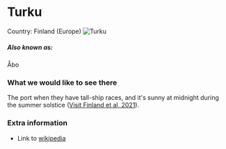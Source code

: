 # Turku

Country: Finland (Europe)
![Turku](https://mgnl-public.busfinland-prod.magnolia-platform.com/.imaging/mte/visit-finland-theme/xlUpW/dam/vf/Coast---Archipelago/Turku/Turku_Regions_Cathedral-by-river-Aurajoki---Timo-Oksanen.jpg/jcr:content/Turku_Regions_Cathedral%20by%20river%20Aurajoki_by_Timo%20Oksanen_optimized.jpg)

##### Also known as:

Åbo

### What we would like to see there

The port when they have tall-ship races,
and it's sunny at midnight during the summer solstice ([Visit Finland et al, 2021](https://www.visitfinland.com/en/articles/land-of-the-midnight-sun/)).



### Extra information

- Link to [wikipedia](https://en.wikipedia.org/wiki/Turku)
